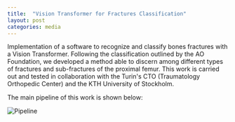 ```yaml
---
title:  "Vision Transformer for Fractures Classification"
layout: post
categories: media
---
```

Implementation of a software to recognize and classify bones fractures with a Vision Transformer. Following the classification outlined by the AO Foundation, we developed a method able to discern among different types of fractures and sub-fractures of the proximal femur. This work is carried out and tested in collaboration with the Turin's CTO (Traumatology Orthopedic Center) and the KTH University of Stockholm.

The main pipeline of this work is shown below:

![Pipeline](../assets/pipeline-vit.png)
